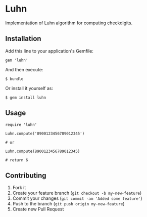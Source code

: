 # Luhn

Implementation of Luhn algorithm for computing checkdigits.

## Installation

Add this line to your application's Gemfile:

    gem 'luhn'

And then execute:

    $ bundle

Or install it yourself as:

    $ gem install luhn

## Usage

    require 'luhn'
    
    Luhn.compute('8900123456789012345')

    # or

    Luhn.compute(8900123456789012345)

    # return 6

## Contributing

1. Fork it
2. Create your feature branch (`git checkout -b my-new-feature`)
3. Commit your changes (`git commit -am 'Added some feature'`)
4. Push to the branch (`git push origin my-new-feature`)
5. Create new Pull Request

